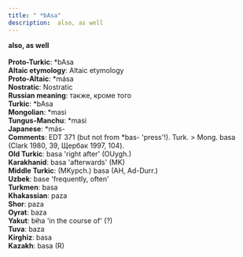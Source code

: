 ```yaml
---
title: " *bAsa"
description:  also, as well
---
```

<strong> also, as well</strong><br><br>
<strong>Proto-Turkic</strong>:  *bAsa<br>
<strong>Altaic etymology</strong>:  Altaic etymology<br>
<strong> Proto-Altaic</strong>:  *mása<br>
<strong>Nostratic</strong>:  Nostratic<br>
<strong>Russian meaning</strong>:  также, кроме того<br>
<strong>Turkic</strong>:  *bAsa<br>
<strong>Mongolian</strong>:  *masi<br>
<strong>Tungus-Manchu</strong>:  *masi<br>
<strong>Japanese</strong>:  *más-<br>
<strong>Comments</strong>:  EDT 371 (but not from *bas- 'press'!). Turk. > Mong. basa (Clark 1980, 39, Щербак 1997, 104).<br>
<strong>Old Turkic</strong>:  basa 'right after' (OUygh.)<br>
<strong>Karakhanid</strong>:  basa 'afterwards' (MK)<br>
<strong>Middle Turkic</strong>:  (MKypch.) basa (AH, Ad-Durr.)<br>
<strong>Uzbek</strong>:  base 'frequently, often'<br>
<strong>Turkmen</strong>:  basa<br>
<strong>Khakassian</strong>:  paza<br>
<strong>Shor</strong>:  paza<br>
<strong>Oyrat</strong>:  baza<br>
<strong>Yakut</strong>:  bɨha 'in the course of' (?)<br>
<strong>Tuva</strong>:  baza<br>
<strong>Kirghiz</strong>:  basa<br>
<strong>Kazakh</strong>:  basa (R)<br>


